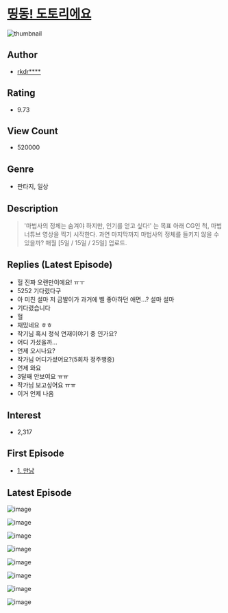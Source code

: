 # [띵동! 도토리에요](https://comic.naver.com/bestChallenge/list?titleId=764433)
![thumbnail](https://image-comic.pstatic.net/user_contents_data/challenge_comic/2021/01/20/342283/thumbnail_202x164155c5a71_88a3_467e_9c05_474999c1bb34_00004706.JPEG)

## Author
- [rkdr****](https://comic.naver.com/artistTitle?id=342283)

## Rating
- 9.73

## View Count
- 520000

## Genre
- 판타지, 일상

## Description
> '마법사의 정체는 숨겨야 하지만, 인기를 얻고 싶다!' 는 목표 아래 CG인 척, 마법 너튜브 영상을 찍기 시작한다. 과연 마지막까지 마법사의 정체를 들키지 않을 수 있을까? 매월 [5일 / 15일 / 25일] 업로드.

## Replies (Latest Episode)
- 헐 진짜 오랜만이에요! ㅠㅜ
- 5252 기다렸다구
- 아 미친 설마 저 금발이가 과거에 벨 좋아하던 애면...? 설마 설마
- 기다렸습니다
- 헐
- 재밌네요 ㅎㅎ
- 작기님 혹시 정식 연재이야기 중 인가요?
- 어디 가셨을까...
- 언제 오시나요?
- 작가님 어디가셨어요?(5회차 정주행중)
- 언제 와요
- 3달째 안보여요 ㅠㅠ
- 작가님 보고싶어요 ㅠㅠ
- 이거 언제 나옴

## Interest
- 2,317

## First Episode
- [1. 만남](https://comic.naver.com/bestChallenge/detail?titleId=764433&no=1)

## Latest Episode
![image](https://image-comic.pstatic.net/user_contents_data/challenge_comic/2022/11/23/342283/upload_7075779766467572321.jpeg)

![image](https://image-comic.pstatic.net/user_contents_data/challenge_comic/2022/11/23/342283/upload_3919314988194805045.jpeg)

![image](https://image-comic.pstatic.net/user_contents_data/challenge_comic/2022/11/23/342283/upload_7004001447661613361.jpeg)

![image](https://image-comic.pstatic.net/user_contents_data/challenge_comic/2022/11/23/342283/upload_7378079479721179189.jpeg)

![image](https://image-comic.pstatic.net/user_contents_data/challenge_comic/2022/11/23/342283/upload_7017226386307887666.jpeg)

![image](https://image-comic.pstatic.net/user_contents_data/challenge_comic/2022/11/23/342283/upload_7306309069507683171.jpeg)

![image](https://image-comic.pstatic.net/user_contents_data/challenge_comic/2022/11/23/342283/upload_7365976064393568868.jpeg)

![image](https://image-comic.pstatic.net/user_contents_data/challenge_comic/2022/11/23/342283/upload_7365408913911854644.jpeg)

